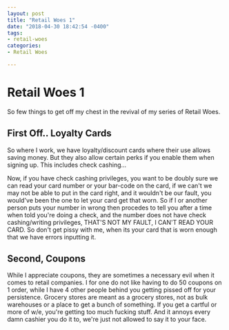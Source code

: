 ```yaml
---
layout: post
title: "Retail Woes 1"
date: "2018-04-30 18:42:54 -0400"
tags:
- retail-woes
categories:
- Retail Woes

---
```

# Retail Woes 1

So few things to get off my chest in the revival of my series of Retail Woes.

## First Off.. Loyalty Cards

So where I work, we have loyalty/discount cards where their use allows saving money. But they also allow certain perks if you enable them when signing up. This includes check cashing...

Now, if you have check cashing privileges, you want to be doubly sure we can read your card number or your bar-code on the card, if we can't we may not be able to put in the card right, and it wouldn't be our fault, you would've been the one to let your card get that worn.
So if I or another person puts your number in wrong then procedes to tell you after a time when told you're doing a check, and the number does not have check cashing/writing privileges, THAT'S NOT MY FAULT, I CAN'T READ YOUR CARD. So don't get pissy with me, when its your card that is worn enough that we have errors inputting it.

## Second, Coupons

While I appreciate coupons, they are sometimes a necessary evil when it comes to retail companies.  I for one do not like having to do 50 coupons on 1 order, while I have 4 other people behind you getting pissed off for your persistence. Grocery stores are meant as a grocery stores, not as bulk warehouses or a place to get a bunch of something. If you get a cartful or more of w/e, you're getting too much fucking stuff. And it annoys every damn cashier you do it to, we're just not allowed to say it to your face.
